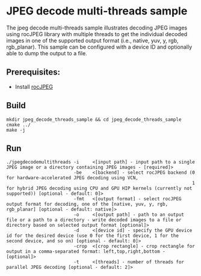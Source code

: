 # JPEG decode multi-threads sample

The jpeg decode multi-threads sample illustrates decoding JPEG images using rocJPEG library with multiple threads to get the individual decoded images in one of the supported output format (i.e., native, yuv, y, rgb, rgb_planar). This sample can be configured with a device ID and optionally able to dump the output to a file.

## Prerequisites:

* Install [rocJPEG](../../README.md#build-and-install-instructions)

## Build

```shell
mkdir jpeg_decode_threads_sample && cd jpeg_decode_threads_sample
cmake ../
make -j
```

## Run

```shell
./jpegdecodemultithreads -i     <[input path] - input path to a single JPEG image or a directory containing JPEG images - [required]>
                         -be    <[backend] - select rocJPEG backend (0 for hardware-accelerated JPEG decoding using VCN,
                                                                     1 for hybrid JPEG decoding using CPU and GPU HIP kernels (currently not supported)) [optional - default: 0]>
                         -fmt   <[output format] - select rocJPEG output format for decoding, one of the [native, yuv, y, rgb, rgb_planar] [optional - default: native]>
                         -o     <[output path] - path to an output file or a path to a directory - write decoded images to a file or directory based on selected output format [optional]>
                         -d     <[device id] - specify the GPU device id for the desired device (use 0 for the first device, 1 for the second device, and so on) [optional - default: 0]>
                         -crop  <[crop rectangle] - crop rectangle for output in a comma-separated format: left,top,right,bottom - [optional]>
                         -t     <[threads] - number of threads for parallel JPEG decoding [optional - default: 2]>
```
